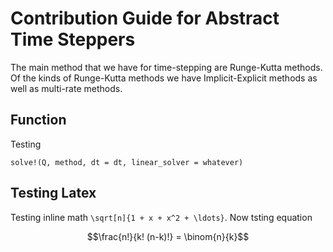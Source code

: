 # Contribution Guide for Abstract Time Steppers

The main method that we have for time-stepping are Runge-Kutta methods. Of the kinds of Runge-Kutta methods we have Implicit-Explicit methods as well as multi-rate methods.

## Function
Testing
```
solve!(Q, method, dt = dt, linear_solver = whatever)
```


## Testing Latex
Testing inline math ``\sqrt[n]{1 + x + x^2 + \ldots}``. Now tsting equation

```math
\frac{n!}{k! (n-k)!} = \binom{n}{k}
```
